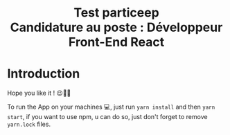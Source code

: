 <h1 align="center">Test particeep<br/> Candidature au poste : Développeur Front-End React</h1>

# Introduction

Hope you like it ! 😉👍🏼 <br/>

To run the App on your machines 💻, just run `yarn install` and then `yarn start`, if you want to use npm, u can do so, just don't forget to remove `yarn.lock` files.
